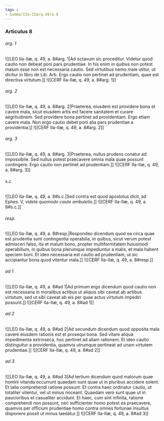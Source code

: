 ```yaml
---
tags : 
- Summa/IIa-IIæ/q.49/a.8
---
```


### Articulus 8

###### arg. 1
![[LEO IIa-IIæ, q. 49, a. 8#arg. 1|Ad octavum sic proceditur. Videtur quod cautio non debeat poni pars prudentiae. In his enim in quibus non potest malum esse non est necessaria cautio. Sed virtutibus nemo male utitur, ut dicitur in libro de Lib. Arb. Ergo cautio non pertinet ad prudentiam, quae est directiva virtutum.]]
![[CERF IIa-IIæ, q. 49, a. 8#arg. 1]]

###### arg. 2
![[LEO IIa-IIæ, q. 49, a. 8#arg. 2|Praeterea, eiusdem est providere bona et cavere mala, sicut eiusdem artis est facere sanitatem et curare aegritudinem. Sed providere bona pertinet ad providentiam. Ergo etiam cavere mala. Non ergo cautio debet poni alia pars prudentiae a providentia.]]
![[CERF IIa-IIæ, q. 49, a. 8#arg. 2]]

###### arg. 3
![[LEO IIa-IIæ, q. 49, a. 8#arg. 3|Praeterea, nullus prudens conatur ad impossibile. Sed nullus potest praecavere omnia mala quae possunt contingere. Ergo cautio non pertinet ad prudentiam.]]
![[CERF IIa-IIæ, q. 49, a. 8#arg. 3]]

###### s.c.
![[LEO IIa-IIæ, q. 49, a. 8#s.c.|Sed contra est quod apostolus dicit, ad Ephes. V, *videte quomodo caute ambuletis*.]]
![[CERF IIa-IIæ, q. 49, a. 8#s.c.]]

###### resp.
![[LEO IIa-IIæ, q. 49, a. 8#resp.|Respondeo dicendum quod ea circa quae est prudentia sunt contingentia operabilia, in quibus, sicut verum potest admisceri falso, ita et malum bono, propter multiformitatem huiusmodi operabilium, in quibus bona plerumque impediuntur a malis, et mala habent speciem boni. Et ideo necessaria est cautio ad prudentiam, ut sic accipiantur bona quod vitentur mala.]]
![[CERF IIa-IIæ, q. 49, a. 8#resp.]]

###### ad 1
![[LEO IIa-IIæ, q. 49, a. 8#ad 1|Ad primum ergo dicendum quod cautio non est necessaria in moralibus actibus ut aliquis sibi caveat ab actibus virtutum, sed ut sibi caveat ab eis per quae actus virtutum impediri possunt.]]
![[CERF IIa-IIæ, q. 49, a. 8#ad 1]]

###### ad 2
![[LEO IIa-IIæ, q. 49, a. 8#ad 2|Ad secundum dicendum quod opposita mala cavere eiusdem rationis est et prosequi bona. Sed vitare aliqua impedimenta extrinseca, hoc pertinet ad aliam rationem. Et ideo cautio distinguitur a providentia, quamvis utrumque pertineat ad unam virtutem prudentiae.]]
![[CERF IIa-IIæ, q. 49, a. 8#ad 2]]

###### ad 3
![[LEO IIa-IIæ, q. 49, a. 8#ad 3|Ad tertium dicendum quod malorum quae homini vitanda occurrunt quaedam sunt quae ut in pluribus accidere solent. Et talia comprehendi ratione possunt. Et contra haec ordinatur cautio, ut totaliter vitentur, vel ut minus noceant. Quaedam vero sunt quae ut in paucioribus et casualiter accidunt. Et haec, cum sint infinita, ratione comprehendi non possunt, nec sufficienter homo potest ea praecavere, quamvis per officium prudentiae homo contra omnes fortunae insultus disponere possit ut minus laedatur.]]
![[CERF IIa-IIæ, q. 49, a. 8#ad 3]]

